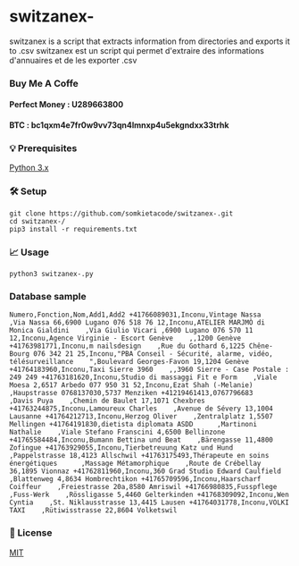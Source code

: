 # switzanex-




switzanex  is a script that extracts information from directories and exports it to .csv
switzanex  est un script qui permet d'extraire des informations d'annuaires et de les exporter .csv




### Buy Me A Coffe



#### Perfect Money : U289663800
#### BTC : bc1qxm4e7fr0w9vv73qn4lmnxp4u5ekgndxx33trhk



### 💡 Prerequisites



[Python 3.x](https://www.python.org/)



### 🛠️ Setup


```
git clone https://github.com/somkietacode/switzanex-.git
cd switzanex-/
pip3 install -r requirements.txt
```

### 📈 Usage


```
python3 switzanex-.py
```

### Database sample

``
Numero,Fonction,Nom,Add1,Add2
+41766089031,Inconu,Vintage Nassa    ,Via Nassa 66,6900 Lugano
076 518 76 12,Inconu,ATELIER MARJMÒ di Monica Gialdini    ,Via Giulio Vicari ,6900 Lugano
076 570 11 12,Inconu,Agence Virginie - Escort Genève    ,,1200 Genève
+41763981771,Inconu,m nailsdesign    ,Rue du Gothard 6,1225 Chêne-Bourg
076 342 21 25,Inconu,"PBA Conseil - Sécurité, alarme, vidéo, télésurveillance    ",Boulevard Georges-Favon 19,1204 Genève
+41764183960,Inconu,Taxi Sierre 3960    ,,3960 Sierre - Case Postale : 249 249
+41763181620,Inconu,Studio di massaggi Fit e Form    ,Viale Moesa 2,6517 Arbedo
077 950 31 52,Inconu,Ezat Shah (-Melanie)    ,Haupstrasse 0768137030,5737 Menziken
+41219461413,0767796683      ,Davis Puya    ,Chemin de Baulet 17,1071 Chexbres
+41763244875,Inconu,Lamoureux Charles    ,Avenue de Sévery 13,1004 Lausanne
+41764212713,Inconu,Herzog Oliver    ,Zentralplatz 1,5507 Mellingen
+41764191830,dietista diplomata ASDD      ,Martinoni Nathalie    ,Viale Stefano Franscini 4,6500 Bellinzone
+41765584484,Inconu,Bumann Bettina und Beat    ,Bärengasse 11,4800 Zofingue
+41763929055,Inconu,Tierbetreuung Katz und Hund    ,Pappelstrasse 18,4123 Allschwil
+41763175493,Thérapeute en soins énergétiques      ,Massage Métamorphique    ,Route de Crébellay 36,1895 Vionnaz
+41762811960,Inconu,360 Grad Studio Edward Caulfield    ,Blattenweg 4,8634 Hombrechtikon
+41765709596,Inconu,Haarscharf Coiffeur    ,Freiestrasse 20a,8580 Amriswil
+41766980835,Fusspflege      ,Fuss-Werk    ,Rössligasse 5,4460 Gelterkinden
+41768309092,Inconu,Wen Cyntia    ,St. Niklausstrasse 13,4415 Lausen
+41764031778,Inconu,VOLKI TAXI    ,Rütiwisstrasse 22,8604 Volketswil
``

### 📝 License

[MIT](https://opensource.org/licenses/MIT)

